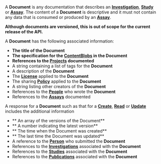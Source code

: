 A **Document** is any documentation that describes an [**Investigation**](#tag/investigations), [**Study**](#tag/studies) or [**Assay**](#tag/assays). The content of a **Document** is descriptive and it must not contain any data that is consumed or produced by an [**Assay**](#tag/assays).

**Although documents are versioned, this is out of scope for the current release of the API.**

A **Document** has the following associated information:

* **The title of the Document**
* **The specification for the [ContentBlobs](#section/ContentBlob) in the Document**
* **References to the [Projects](#tag/projects) documented**
* A string containing a list of tags for the **Document**
* A description of the **Document**
* The [**License**](#section/Licence) applied to the **Document**
* The sharing [**Policy**](#section/Policy) applied to the **Document**
* A string listing other creators of the **Document**
* References to the [**People**](#tag/people) who wrote the **Document**
* References to the [**Assays**](#tag/assays) documented

A response for a **Document** such as that for a [**Create**](#tag/create), [**Read**](#tag/read) or [**Update**](#tag/update) includes the additional information

* ** An array of the versions of the Document**
* ** A number indicating the latest version**
* ** The time when the Document was created**
* ** The last time the Document was updated**
* A reference to the [**Person**](#tag/people) who submitted the **Document**
* References to the [**Investigations**](#tag/investigations) associated with the **Document**
* References to the [**Studies**](#tag/studies) associated with the **Document**
* References to the [**Publications**](#tag/publications) associated with the **Document**

















